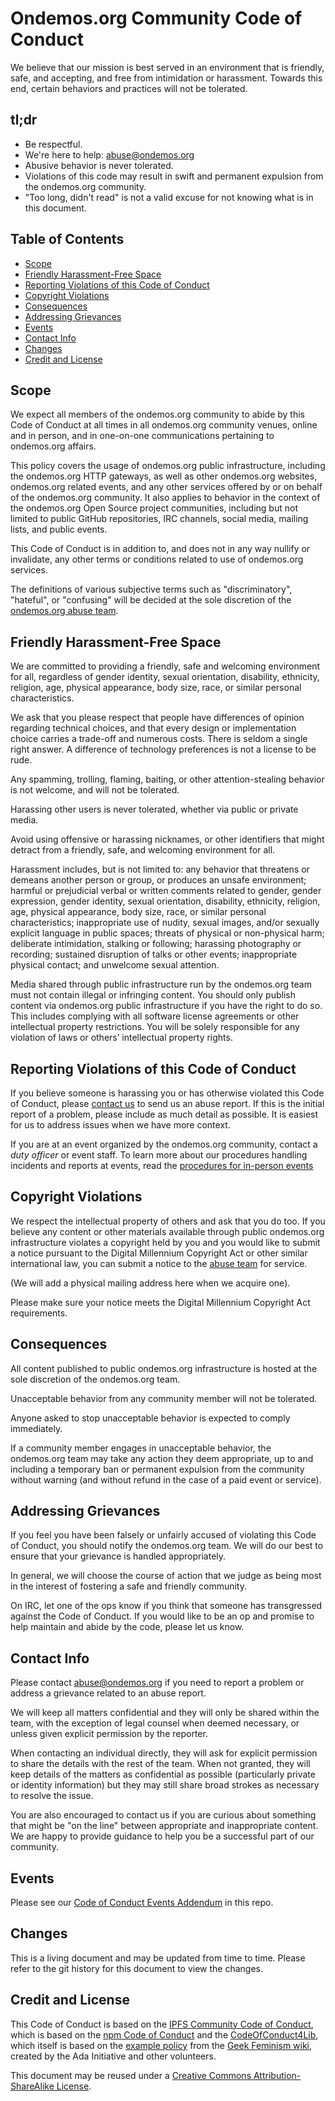 # Ondemos.org Community Code of Conduct

We believe that our mission is best served in an environment that is friendly, safe, and accepting, and free from intimidation or harassment.
Towards this end, certain behaviors and practices will not be tolerated.

## tl;dr

- Be respectful.
- We're here to help: abuse@ondemos.org
- Abusive behavior is never tolerated.
- Violations of this code may result in swift and permanent expulsion from the ondemos.org community.
- "Too long, didn't read" is not a valid excuse for not knowing what is in this document.

## Table of Contents

- [Scope](#scope)
- [Friendly Harassment-Free Space](#friendly-harassment-free-space)
- [Reporting Violations of this Code of Conduct](#reporting-violations-of-this-code-of-conduct)
- [Copyright Violations](#copyright-violations)
- [Consequences](#consequences)
- [Addressing Grievances](#addressing-grievances)
- [Events](#events)
- [Contact Info](#contact-info)
- [Changes](#changes)
- [Credit and License](#credit-and-license)

## Scope

We expect all members of the ondemos.org community to abide by this Code of Conduct at all times in all ondemos.org community venues,
online and in person, and in one-on-one communications pertaining to ondemos.org affairs.

This policy covers the usage of ondemos.org public infrastructure, including the ondemos.org HTTP gateways,
as well as other ondemos.org websites, ondemos.org related events, and any other services offered by or on behalf of the ondemos.org community.
It also applies to behavior in the context of the ondemos.org Open Source project communities, including but not limited to public GitHub repositories,
IRC channels, social media, mailing lists, and public events.

This Code of Conduct is in addition to, and does not in any way nullify or invalidate, any other terms or conditions related to use of ondemos.org services.

The definitions of various subjective terms such as "discriminatory", "hateful", or "confusing" will be decided at the sole discretion of
the [ondemos.org abuse team](#contact-info).

## Friendly Harassment-Free Space

We are committed to providing a friendly, safe and welcoming environment for all, regardless of gender identity, sexual orientation,
disability, ethnicity, religion, age, physical appearance, body size, race, or similar personal characteristics.

We ask that you please respect that people have differences of opinion regarding technical choices, and that every design or implementation choice
carries a trade-off and numerous costs. There is seldom a single right answer. A difference of technology preferences is not a license to be rude.

Any spamming, trolling, flaming, baiting, or other attention-stealing behavior is not welcome, and will not be tolerated.

Harassing other users is never tolerated, whether via public or private media.

Avoid using offensive or harassing nicknames, or other identifiers that might detract from a friendly, safe, and welcoming environment for all.

Harassment includes, but is not limited to: any behavior that threatens or demeans another person or group, or produces an unsafe environment;
harmful or prejudicial verbal or written comments related to gender, gender expression, gender identity, sexual orientation, disability, ethnicity,
religion, age, physical appearance, body size, race, or similar personal characteristics; inappropriate use of nudity, sexual images,
and/or sexually explicit language in public spaces; threats of physical or non-physical harm; deliberate intimidation, stalking or following;
harassing photography or recording; sustained disruption of talks or other events; inappropriate physical contact; and unwelcome sexual attention.

Media shared through public infrastructure run by the ondemos.org team must not contain illegal or infringing content.
You should only publish content via ondemos.org public infrastructure if you have the right to do so.
This includes complying with all software license agreements or other intellectual property restrictions.
You will be solely responsible for any violation of laws or others’ intellectual property rights.

## Reporting Violations of this Code of Conduct

If you believe someone is harassing you or has otherwise violated this Code of Conduct, please [contact us](#contact-info) to send us an abuse report.
If this is the initial report of a problem, please include as much detail as possible. It is easiest for us to address issues when we have more context.

If you are at an event organized by the ondemos.org community, contact a _duty officer_ or event staff.
To learn more about our procedures handling incidents and reports at events, read the [procedures for in-person events](code-of-conduct-procedures-for-events.md)

## Copyright Violations

We respect the intellectual property of others and ask that you do too. If you believe any content or other materials available through public ondemos.org infrastructure
violates a copyright held by you and you would like to submit a notice pursuant to the Digital Millennium Copyright Act or other similar international law,
you can submit a notice to the [abuse team](#contact-info) for service.

(We will add a physical mailing address here when we acquire one).

Please make sure your notice meets the Digital Millennium Copyright Act requirements.

## Consequences

All content published to public ondemos.org infrastructure is hosted at the sole discretion of the ondemos.org team.

Unacceptable behavior from any community member will not be tolerated.

Anyone asked to stop unacceptable behavior is expected to comply immediately.

If a community member engages in unacceptable behavior, the ondemos.org team may take any action they deem appropriate,
up to and including a temporary ban or permanent expulsion from the community without warning (and without refund in the case of a paid event or service).

## Addressing Grievances

If you feel you have been falsely or unfairly accused of violating this Code of Conduct, you should notify the ondemos.org team.
We will do our best to ensure that your grievance is handled appropriately.

In general, we will choose the course of action that we judge as being most in the interest of fostering a safe and friendly community.

On IRC, let one of the ops know if you think that someone has transgressed against the Code of Conduct.
If you would like to be an op and promise to help maintain and abide by the code, please let us know.

## Contact Info

Please contact abuse@ondemos.org if you need to report a problem or address a grievance related to an abuse report.

We will keep all matters confidential and they will only be shared within the team, with the exception of legal counsel when deemed necessary,
or unless given explicit permission by the reporter.

When contacting an individual directly, they will ask for explicit permission to share the details with the rest of the team.
When not granted, they will keep details of the matters as confidential as possible (particularly private or identity information)
but they may still share broad strokes as necessary to resolve the issue.

You are also encouraged to contact us if you are curious about something that might be "on the line" between appropriate and inappropriate content.
We are happy to provide guidance to help you be a successful part of our community.

## Events

Please see our [Code of Conduct Events Addendum](code-of-conduct-for-events.md) in this repo.

## Changes

This is a living document and may be updated from time to time. Please refer to the git history for this document to view the changes.

## Credit and License

This Code of Conduct is based on the [IPFS Community Code of Conduct](https://github.com/ipfs/community/blob/master/code-of-conduct.md),
which is based on the [npm Code of Conduct](https://www.npmjs.com/policies/conduct) and the
[CodeOfConduct4Lib](https://github.com/code4lib/code-of-conduct/blob/master/code_of_conduct.md),
which itself is based on the [example policy](http://geekfeminism.wikia.com/wiki/Conference_anti-harassment)
from the [Geek Feminism wiki](http://geekfeminism.wikia.com/), created by the Ada Initiative and other volunteers.

This document may be reused under a [Creative Commons Attribution-ShareAlike
License](http://creativecommons.org/licenses/by-sa/4.0/).
